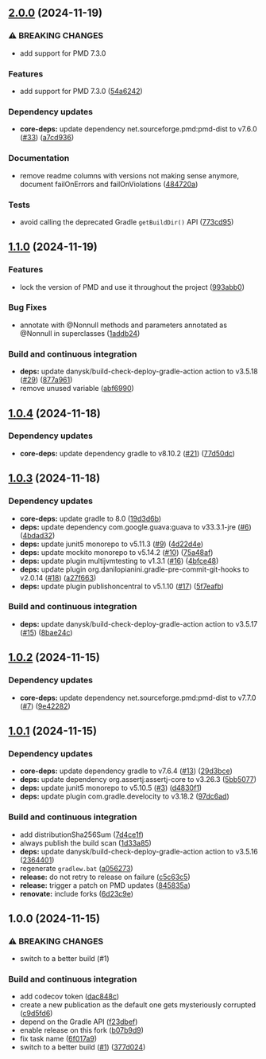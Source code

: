 ## [2.0.0](https://github.com/DanySK/gradle-cpd-plugin/compare/1.1.0...2.0.0) (2024-11-19)

### ⚠ BREAKING CHANGES

* add support for PMD 7.3.0

### Features

* add support for PMD 7.3.0 ([54a6242](https://github.com/DanySK/gradle-cpd-plugin/commit/54a6242a451213430ee1be4a22f93ef631cb59dc))

### Dependency updates

* **core-deps:** update dependency net.sourceforge.pmd:pmd-dist to v7.6.0 ([#33](https://github.com/DanySK/gradle-cpd-plugin/issues/33)) ([a7cd936](https://github.com/DanySK/gradle-cpd-plugin/commit/a7cd93633017497fd8bbad69f2eea2efeb7d22ab))

### Documentation

* remove readme columns with versions not making sense anymore, document failOnErrors and failOnViolations ([484720a](https://github.com/DanySK/gradle-cpd-plugin/commit/484720ac6d12b097f60c25a79d0482c7551bc9c0))

### Tests

* avoid calling the deprecated Gradle `getBuildDir()` API ([773cd95](https://github.com/DanySK/gradle-cpd-plugin/commit/773cd953e570bed3c21a0b8c6a29d58586cc3c4e))

## [1.1.0](https://github.com/DanySK/gradle-cpd-plugin/compare/1.0.4...1.1.0) (2024-11-19)

### Features

* lock the version of PMD and use it throughout the project ([993abb0](https://github.com/DanySK/gradle-cpd-plugin/commit/993abb0ee57eb4f18ac1e7407830b4dfd72ca127))

### Bug Fixes

* annotate with @Nonnull methods and parameters annotated as @Nonnull in superclasses ([1addb24](https://github.com/DanySK/gradle-cpd-plugin/commit/1addb24ebdd4958c896432eb4b8f5258d17aa4bd))

### Build and continuous integration

* **deps:** update danysk/build-check-deploy-gradle-action action to v3.5.18 ([#29](https://github.com/DanySK/gradle-cpd-plugin/issues/29)) ([877a961](https://github.com/DanySK/gradle-cpd-plugin/commit/877a961a9974a9849608b98e542eb1ef3f358324))
* remove unused variable ([abf6990](https://github.com/DanySK/gradle-cpd-plugin/commit/abf699049d8aa10d0e6256b0634275353aad0a3a))

## [1.0.4](https://github.com/DanySK/gradle-cpd-plugin/compare/1.0.3...1.0.4) (2024-11-18)

### Dependency updates

* **core-deps:** update dependency gradle to v8.10.2 ([#21](https://github.com/DanySK/gradle-cpd-plugin/issues/21)) ([77d50dc](https://github.com/DanySK/gradle-cpd-plugin/commit/77d50dc8a29e86eaa557610dcd5e32cf3d878fff))

## [1.0.3](https://github.com/DanySK/gradle-cpd-plugin/compare/1.0.2...1.0.3) (2024-11-18)

### Dependency updates

* **core-deps:** update gradle to 8.0 ([19d3d6b](https://github.com/DanySK/gradle-cpd-plugin/commit/19d3d6b9aabb29dea6adf052a1c3a576443c0a60))
* **deps:** update dependency com.google.guava:guava to v33.3.1-jre ([#6](https://github.com/DanySK/gradle-cpd-plugin/issues/6)) ([4bdad32](https://github.com/DanySK/gradle-cpd-plugin/commit/4bdad32f41dc72fb6c13a8bfc49c6b13a8088502))
* **deps:** update junit5 monorepo to v5.11.3 ([#9](https://github.com/DanySK/gradle-cpd-plugin/issues/9)) ([4d22d4e](https://github.com/DanySK/gradle-cpd-plugin/commit/4d22d4e16eb4438b4c8c3e6c37584043ac8403cc))
* **deps:** update mockito monorepo to v5.14.2 ([#10](https://github.com/DanySK/gradle-cpd-plugin/issues/10)) ([75a48af](https://github.com/DanySK/gradle-cpd-plugin/commit/75a48af40f08b5272791145181c5428a150d2cc8))
* **deps:** update plugin multijvmtesting to v1.3.1 ([#16](https://github.com/DanySK/gradle-cpd-plugin/issues/16)) ([4bfce48](https://github.com/DanySK/gradle-cpd-plugin/commit/4bfce481e3673f830788f296adb4eef9215522aa))
* **deps:** update plugin org.danilopianini.gradle-pre-commit-git-hooks to v2.0.14 ([#18](https://github.com/DanySK/gradle-cpd-plugin/issues/18)) ([a27f663](https://github.com/DanySK/gradle-cpd-plugin/commit/a27f663f53cae7fd97bb99c0ed9749d67d390fa9))
* **deps:** update plugin publishoncentral to v5.1.10 ([#17](https://github.com/DanySK/gradle-cpd-plugin/issues/17)) ([5f7eafb](https://github.com/DanySK/gradle-cpd-plugin/commit/5f7eafb8bfc8d8f05e975246e2a1e9d3481a6f01))

### Build and continuous integration

* **deps:** update danysk/build-check-deploy-gradle-action action to v3.5.17 ([#15](https://github.com/DanySK/gradle-cpd-plugin/issues/15)) ([8bae24c](https://github.com/DanySK/gradle-cpd-plugin/commit/8bae24cf52e9f1b1da9c0603cfd1f97338edab81))

## [1.0.2](https://github.com/DanySK/gradle-cpd-plugin/compare/1.0.1...1.0.2) (2024-11-15)

### Dependency updates

* **core-deps:** update dependency net.sourceforge.pmd:pmd-dist to v7.7.0 ([#7](https://github.com/DanySK/gradle-cpd-plugin/issues/7)) ([9e42282](https://github.com/DanySK/gradle-cpd-plugin/commit/9e422823758b7ff8bcb6094955f6fc8947d6d7d8))

## [1.0.1](https://github.com/DanySK/gradle-cpd-plugin/compare/1.0.0...1.0.1) (2024-11-15)

### Dependency updates

* **core-deps:** update dependency gradle to v7.6.4 ([#13](https://github.com/DanySK/gradle-cpd-plugin/issues/13)) ([29d3bce](https://github.com/DanySK/gradle-cpd-plugin/commit/29d3bce9bcac6a9548d7a75ed52727aca9c02ca1))
* **deps:** update dependency org.assertj:assertj-core to v3.26.3 ([5bb5077](https://github.com/DanySK/gradle-cpd-plugin/commit/5bb5077e13c18d13e2ced1c678adaeb3f4080a07))
* **deps:** update junit5 monorepo to v5.10.5 ([#3](https://github.com/DanySK/gradle-cpd-plugin/issues/3)) ([d4830f1](https://github.com/DanySK/gradle-cpd-plugin/commit/d4830f109aa4e48d9f1224f10dafccdeb0dd157d))
* **deps:** update plugin com.gradle.develocity to v3.18.2 ([97dc6ad](https://github.com/DanySK/gradle-cpd-plugin/commit/97dc6adb83c322fe09c94ce61f346bb21d5a7ca2))

### Build and continuous integration

* add distributionSha256Sum ([7d4ce1f](https://github.com/DanySK/gradle-cpd-plugin/commit/7d4ce1f2353e6ea837aef9cdee2926ba560ca16e))
* always publish the build scan ([1d33a85](https://github.com/DanySK/gradle-cpd-plugin/commit/1d33a85acdfb4ee69d40ef8937e2e2ab55cdd6aa))
* **deps:** update danysk/build-check-deploy-gradle-action action to v3.5.16 ([2364401](https://github.com/DanySK/gradle-cpd-plugin/commit/23644014e091cc7ebe26b194d7060bb1eee32b83))
* regenerate `gradlew.bat` ([a056273](https://github.com/DanySK/gradle-cpd-plugin/commit/a056273a40eaf517d1c8d6c40788c5eeae2eed10))
* **release:** do not retry to release on failure ([c5c63c5](https://github.com/DanySK/gradle-cpd-plugin/commit/c5c63c5599aab665b8213715a71c130297fcbd24))
* **release:** trigger a patch on PMD updates ([845835a](https://github.com/DanySK/gradle-cpd-plugin/commit/845835a07ee2fa54a33a2e314a41196d75f4bd10))
* **renovate:**  include forks ([6d23c9e](https://github.com/DanySK/gradle-cpd-plugin/commit/6d23c9e564a9c939e5d26ccf4d841768b90b91d7))

## 1.0.0 (2024-11-15)

### ⚠ BREAKING CHANGES

* switch to a better build (#1)

### Build and continuous integration

* add codecov token ([dac848c](https://github.com/DanySK/gradle-cpd-plugin/commit/dac848ce84bc708136299dda746fcdb284801ea9))
* create a new publication as the default one gets mysteriously corrupted ([c9d5fd6](https://github.com/DanySK/gradle-cpd-plugin/commit/c9d5fd63a9a01b4539fdba3051ecd0903d9fdd0b))
* depend on the Gradle API ([f23dbef](https://github.com/DanySK/gradle-cpd-plugin/commit/f23dbefc80295717a729a4080ea1f761871433b4))
* enable release on this fork ([b07b9d9](https://github.com/DanySK/gradle-cpd-plugin/commit/b07b9d99000f42d8bb8f7bbd174fff39e69626a2))
* fix task name ([6f017a9](https://github.com/DanySK/gradle-cpd-plugin/commit/6f017a984457d5e23eab046bfcaedd03dbec19ca))
* switch to a better build ([#1](https://github.com/DanySK/gradle-cpd-plugin/issues/1)) ([377d024](https://github.com/DanySK/gradle-cpd-plugin/commit/377d02426a02bc393f5df87487fdc735e3e02642))
